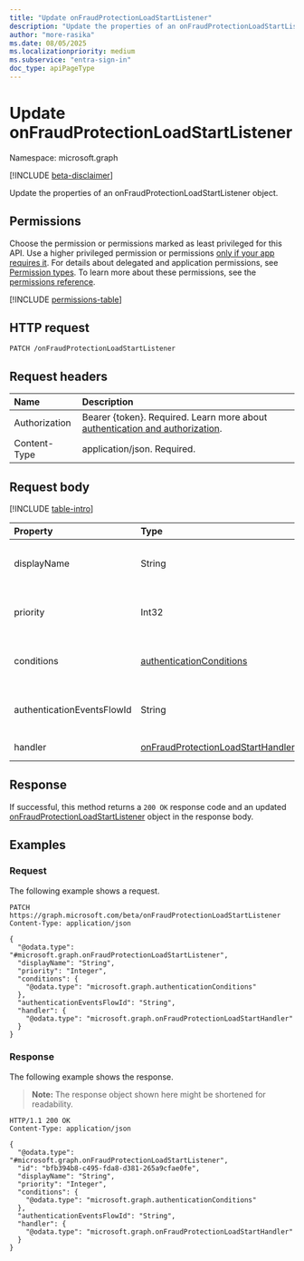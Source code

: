 ```yaml
---
title: "Update onFraudProtectionLoadStartListener"
description: "Update the properties of an onFraudProtectionLoadStartListener object."
author: "more-rasika"
ms.date: 08/05/2025
ms.localizationpriority: medium
ms.subservice: "entra-sign-in"
doc_type: apiPageType
---
```


# Update onFraudProtectionLoadStartListener

Namespace: microsoft.graph

[!INCLUDE [beta-disclaimer](../../includes/beta-disclaimer.md)]

Update the properties of an onFraudProtectionLoadStartListener object.

## Permissions

Choose the permission or permissions marked as least privileged for this API. Use a higher privileged permission or permissions [only if your app requires it](/graph/permissions-overview#best-practices-for-using-microsoft-graph-permissions). For details about delegated and application permissions, see [Permission types](/graph/permissions-overview#permission-types). To learn more about these permissions, see the [permissions reference](/graph/permissions-reference).

<!-- {
  "blockType": "permissions",
  "name": "onfraudprotectionloadstartlistener-update-permissions"
}
-->
[!INCLUDE [permissions-table](../includes/permissions/onfraudprotectionloadstartlistener-update-permissions.md)]

## HTTP request

<!-- {
  "blockType": "ignored"
}
-->
``` http
PATCH /onFraudProtectionLoadStartListener
```

## Request headers

|Name|Description|
|:---|:---|
|Authorization|Bearer {token}. Required. Learn more about [authentication and authorization](/graph/auth/auth-concepts).|
|Content-Type|application/json. Required.|

## Request body

[!INCLUDE [table-intro](../../includes/update-property-table-intro.md)]

|Property|Type|Description|
|:---|:---|:---|
|displayName|String|**TODO: Add Description** Inherited from [authenticationEventListener](../resources/authenticationeventlistener.md). Optional.|
|priority|Int32|**TODO: Add Description** Inherited from [authenticationEventListener](../resources/authenticationeventlistener.md). Required.|
|conditions|[authenticationConditions](../resources/authenticationconditions.md)|**TODO: Add Description** Inherited from [authenticationEventListener](../resources/authenticationeventlistener.md). Optional.|
|authenticationEventsFlowId|String|**TODO: Add Description** Inherited from [authenticationEventListener](../resources/authenticationeventlistener.md). Optional.|
|handler|[onFraudProtectionLoadStartHandler](../resources/onfraudprotectionloadstarthandler.md)|**TODO: Add Description** Optional.|



## Response

If successful, this method returns a `200 OK` response code and an updated [onFraudProtectionLoadStartListener](../resources/onfraudprotectionloadstartlistener.md) object in the response body.

## Examples

### Request

The following example shows a request.
<!-- {
  "blockType": "request",
  "name": "update_onfraudprotectionloadstartlistener"
}
-->
``` http
PATCH https://graph.microsoft.com/beta/onFraudProtectionLoadStartListener
Content-Type: application/json

{
  "@odata.type": "#microsoft.graph.onFraudProtectionLoadStartListener",
  "displayName": "String",
  "priority": "Integer",
  "conditions": {
    "@odata.type": "microsoft.graph.authenticationConditions"
  },
  "authenticationEventsFlowId": "String",
  "handler": {
    "@odata.type": "microsoft.graph.onFraudProtectionLoadStartHandler"
  }
}
```


### Response

The following example shows the response.
>**Note:** The response object shown here might be shortened for readability.
<!-- {
  "blockType": "response",
  "truncated": true
}
-->
``` http
HTTP/1.1 200 OK
Content-Type: application/json

{
  "@odata.type": "#microsoft.graph.onFraudProtectionLoadStartListener",
  "id": "bfb394b8-c495-fda8-d381-265a9cfae0fe",
  "displayName": "String",
  "priority": "Integer",
  "conditions": {
    "@odata.type": "microsoft.graph.authenticationConditions"
  },
  "authenticationEventsFlowId": "String",
  "handler": {
    "@odata.type": "microsoft.graph.onFraudProtectionLoadStartHandler"
  }
}
```

